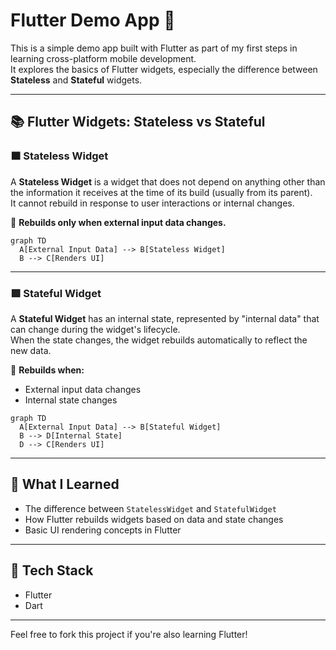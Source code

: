 # Flutter Demo App 🚀

This is a simple demo app built with Flutter as part of my first steps in learning cross-platform mobile development.  
It explores the basics of Flutter widgets, especially the difference between **Stateless** and **Stateful** widgets.

---

## 📚 Flutter Widgets: Stateless vs Stateful

### 🟧 Stateless Widget

A **Stateless Widget** is a widget that does not depend on anything other than the information it receives at the time of its build (usually from its parent).  
It cannot rebuild in response to user interactions or internal changes.

🔁 **Rebuilds only when external input data changes.**

```mermaid
graph TD
  A[External Input Data] --> B[Stateless Widget]
  B --> C[Renders UI]
```

---

### 🟩 Stateful Widget

A **Stateful Widget** has an internal state, represented by "internal data" that can change during the widget's lifecycle.  
When the state changes, the widget rebuilds automatically to reflect the new data.

🔁 **Rebuilds when:**
- External input data changes
- Internal state changes

```mermaid
graph TD
  A[External Input Data] --> B[Stateful Widget]
  B --> D[Internal State]
  D --> C[Renders UI]
```

---

## 📝 What I Learned

- The difference between `StatelessWidget` and `StatefulWidget`
- How Flutter rebuilds widgets based on data and state changes
- Basic UI rendering concepts in Flutter

---

## 🔧 Tech Stack

- Flutter
- Dart

---

Feel free to fork this project if you're also learning Flutter!
